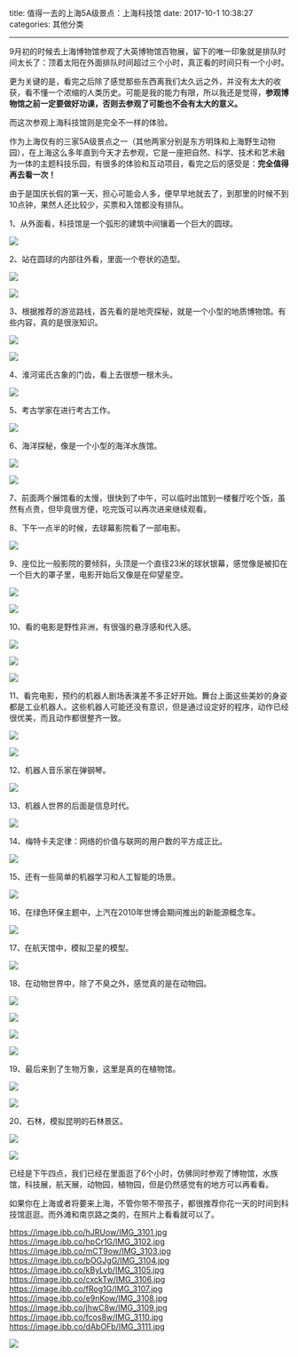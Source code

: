 title: 值得一去的上海5A级景点：上海科技馆
date: 2017-10-1 10:38:27
categories: 其他分类


---

9月初的时候去上海博物馆参观了大英博物馆百物展，留下的唯一印象就是排队时间太长了：顶着太阳在外面排队时间超过三个小时，真正看的时间只有一个小时。

<!--more-->




更为关键的是，看完之后除了感觉那些东西离我们太久远之外，并没有太大的收获，看不懂一个浓缩的人类历史。可能是我的能力有限，所以我还是觉得，**参观博物馆之前一定要做好功课，否则去参观了可能也不会有太大的意义。**

而这次参观上海科技馆则是完全不一样的体验。

作为上海仅有的三家5A级景点之一（其他两家分别是东方明珠和上海野生动物园），在上海这么多年直到今天才去参观，它是一座把自然、科学、技术和艺术融为一体的主题科技乐园，有很多的体验和互动项目，看完之后的感受是：**完全值得再去看一次！**

由于是国庆长假的第一天，担心可能会人多，便早早地就去了，到那里的时候不到10点钟，果然人还比较少，买票和入馆都没有排队。

1、从外面看，科技馆是一个弧形的建筑中间镶着一个巨大的圆球。

![](http://wx3.sinaimg.cn/mw690/aeba7ac3ly1fk33stca10j23402c0e82.jpg)

2、站在圆球的内部往外看，里面一个卷状的造型。

![](http://wx3.sinaimg.cn/mw690/aeba7ac3ly1fk33vje7tsj23402c0u0y.jpg)

![](http://wx1.sinaimg.cn/mw690/aeba7ac3ly1fk33vgr1zlj23402c0b2a.jpg)

3、根据推荐的游览路线，首先看的是地壳探秘，就是一个小型的地质博物馆。有些内容，真的是很涨知识。

![](http://wx2.sinaimg.cn/mw690/aeba7ac3ly1fk33sxkbxtj22c0340npd.jpg)

![](http://wx3.sinaimg.cn/mw690/aeba7ac3ly1fk33t0gro1j22c0340u0x.jpg)

4、淮河诺氏古象的门齿，看上去很想一根木头。

![](http://wx3.sinaimg.cn/mw690/aeba7ac3ly1fk33t65o8mj23402c07wi.jpg)

5、考古学家在进行考古工作。

![](http://wx1.sinaimg.cn/mw690/aeba7ac3ly1fk33t759x3j23402c04qq.jpg)

6、海洋探秘，像是一个小型的海洋水族馆。

![](http://wx3.sinaimg.cn/mw690/aeba7ac3ly1fk33t89y3rj22c02c0kjl.jpg)

![](http://wx2.sinaimg.cn/mw690/aeba7ac3ly1fk33t9urlgj23402c0b2a.jpg)

7、前面两个展馆看的太慢，很快到了中午，可以临时出馆到一楼餐厅吃个饭，虽然有点贵，但毕竟很方便，吃完饭可以再次进来继续观看。

8、下午一点半的时候，去球幕影院看了一部电影。

![](http://wx1.sinaimg.cn/mw690/aeba7ac3ly1fk33uod7rwj23402c07wj.jpg)

9、座位比一般影院的要倾斜，头顶是一个直径23米的球状银幕，感觉像是被扣在一个巨大的罩子里，电影开始后又像是在仰望星空。

![](http://wx1.sinaimg.cn/mw690/aeba7ac3ly1fk33ucj905j23402c0qv5.jpg)

![](http://wx2.sinaimg.cn/mw690/aeba7ac3ly1fk33uiopfvj23402c01ky.jpg)

10、看的电影是野性非洲，有很强的悬浮感和代入感。

![](http://wx4.sinaimg.cn/mw690/aeba7ac3ly1fk33udzf9aj23402c0x6p.jpg)

![](http://wx3.sinaimg.cn/mw690/aeba7ac3ly1fk33uhg75uj23402c0e82.jpg)

![](http://wx4.sinaimg.cn/mw690/aeba7ac3ly1fk33ujwo0uj23402c0b2a.jpg)

11、看完电影，预约的机器人剧场表演差不多正好开始。舞台上面这些美妙的身姿都是工业机器人。这些机器人可能还没有意识，但是通过设定好的程序，动作已经很优美，而且动作都很整齐一致。

![](http://wx2.sinaimg.cn/mw690/aeba7ac3ly1fk33uv795xj23402c0e81.jpg)

![](http://wx3.sinaimg.cn/mw690/aeba7ac3ly1fk33uyz0b7j23402c0hdt.jpg)

12、机器人音乐家在弹钢琴。

![](http://wx4.sinaimg.cn/mw690/aeba7ac3ly1fk33v0bertj23402c0x6p.jpg)

13、机器人世界的后面是信息时代。

![](http://wx1.sinaimg.cn/mw690/aeba7ac3ly1fk33v7d6w7j23402c0qv5.jpg)

14、梅特卡夫定律：网络的价值与联网的用户数的平方成正比。

![](http://wx4.sinaimg.cn/mw690/aeba7ac3ly1fk33va0fcgj22c02c0b29.jpg)

15、还有一些简单的机器学习和人工智能的场景。

![](http://wx2.sinaimg.cn/mw690/aeba7ac3ly1fk33v2570xj23402c0x6p.jpg)

16、在绿色环保主题中，上汽在2010年世博会期间推出的新能源概念车。

![](http://wx2.sinaimg.cn/mw690/aeba7ac3ly1fk33vcy6smj23402c0u0x.jpg)

17、在航天馆中，模拟卫星的模型。

![](http://wx1.sinaimg.cn/mw690/aeba7ac3ly1fk3lo6xr7qj22c02c0kjl.jpg)

18、在动物世界中，除了不臭之外，感觉真的是在动物园。

![](http://wx1.sinaimg.cn/mw690/aeba7ac3ly1fk33vlp4k4j23402c0kjm.jpg)

![](http://wx2.sinaimg.cn/mw690/aeba7ac3ly1fk33vqyzfcj23402c0hdu.jpg)

![](http://wx1.sinaimg.cn/mw690/aeba7ac3ly1fk33vv8a36j23402c0qv6.jpg)

![](http://wx3.sinaimg.cn/mw690/aeba7ac3ly1fk33w0x625j23402c0e82.jpg)

19、最后来到了生物万象，这里是真的在植物馆。

![](http://wx2.sinaimg.cn/mw690/aeba7ac3ly1fk33w8oewlj23402c0u0z.jpg)

![](http://wx1.sinaimg.cn/mw690/aeba7ac3ly1fk33wc5ze0j22c0340u0z.jpg)

20、石林，模拟昆明的石林景区。

![](http://wx2.sinaimg.cn/mw690/aeba7ac3ly1fk33wgjgbtj23402c01kz.jpg)

![](http://wx4.sinaimg.cn/mw690/aeba7ac3ly1fk33wea9qlj22c0340npe.jpg)


已经是下午四点，我们已经在里面逛了6个小时，仿佛同时参观了博物馆，水族馆，科技展，航天展，动物园，植物园，但是仍然感觉有的地方可以再看看。

如果你在上海或者将要来上海，不管你带不带孩子，都很推荐你花一天的时间到科技馆逛逛。而外滩和南京路之类的，在照片上看看就可以了。


https://image.ibb.co/hJRUow/IMG_3101.jpg
https://image.ibb.co/hpCr1G/IMG_3102.jpg
https://image.ibb.co/mCT9ow/IMG_3103.jpg
https://image.ibb.co/bOGJgG/IMG_3104.jpg
https://image.ibb.co/kByLvb/IMG_3105.jpg
https://image.ibb.co/cxckTw/IMG_3106.jpg
https://image.ibb.co/fRog1G/IMG_3107.jpg
https://image.ibb.co/e9nKow/IMG_3108.jpg
https://image.ibb.co/jhwC8w/IMG_3109.jpg
https://image.ibb.co/fcos8w/IMG_3110.jpg
https://image.ibb.co/dAbOFb/IMG_3111.jpg

![](https://image.ibb.co/dAbOFb/IMG_3111.jpg)